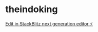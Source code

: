 # theindoking

[Edit in StackBlitz next generation editor ⚡️](https://stackblitz.com/~/github.com/lcanady/theindoking)